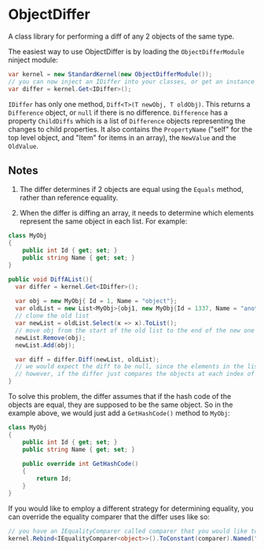 # ObjectDiffer
A class library for performing a diff of any 2 objects of the same type.

The easiest way to use ObjectDiffer is by loading the `ObjectDifferModule` ninject module:
```csharp
var kernel = new StandardKernel(new ObjectDifferModule());
// you can now inject an IDiffer into your classes, or get an instance directly:
var differ = kernel.Get<IDiffer>();
```

`IDiffer` has only one method, `Diff<T>(T newObj, T oldObj)`. This returns a `Difference` object, or `null` if there is no difference. `Difference` has a property `ChildDiffs` which is a list of `Difference` objects representing the changes to child properties. It also contains the `PropertyName` ("self" for the top level object, and "Item" for items in an array), the `NewValue` and the `OldValue`. 

## Notes

1. The differ determines if 2 objects are equal using the `Equals` method, rather than reference equality.

2. When the differ is diffing an array, it needs to determine which elements represent the same object in each list. For example:
```csharp
class MyObj
{
    public int Id { get; set; }
    public string Name { get; set; }
}

public void DiffAList(){
  var differ = kernel.Get<IDiffer>();
  
  var obj = new MyObj{ Id = 1, Name = "object"};
  var oldList = new List<MyObj>{obj1, new MyObj{Id = 1337, Name = "another object"}};
  // clone the old list
  var newList = oldList.Select(x => x).ToList();
  // move obj from the start of the old list to the end of the new one
  newList.Remove(obj);
  newList.Add(obj);

  var diff = differ.Diff(newList, oldList);
  // we would expect the diff to be null, since the elements in the list are the same
  // however, if the differ just compares the objects at each index of the array, it would think we have changed both elements
}
```
To solve this problem, the differ assumes that if the hash code of the objects are equal, they are supposed to be the same object. So in the example above, we would just add a `GetHashCode()` method to `MyObj`:
```csharp
class MyObj
{
    public int Id { get; set; }
    public string Name { get; set; }
    
    public override int GetHashCode()
    {
        return Id;
    }
}
```
If you would like to employ a different strategy for determining equality, you can override the equality comparer that the differ uses like so:
```csharp
// you have an IEqualityComparer called comparer that you would like to use
kernel.Rebind<IEqualityComparer<object>>().ToConstant(comparer).Named("SameObjectComparer");
```
